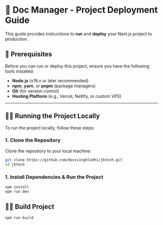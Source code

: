 # 🚀 Doc Manager - Project Deployment Guide

This guide provides instructions to **run** and **deploy** your Next.js project to production.

## 🧾 Prerequisites

Before you can run or deploy this project, ensure you have the following tools installed:

- **Node.js** (v18.x or later recommended)
- **npm**, **yarn**, or **pnpm** (package managers)
- **Git** (for version control)
- **Hosting Platform** (e.g., Vercel, Netlify, or custom VPS)

---

## 🏃‍♂️ Running the Project Locally

To run the project locally, follow these steps:

### 1. Clone the Repository

Clone the repository to your local machine:

```bash
git clone https://github.com/devisinghlodhi/jktech.git
cd jktech

```

### 1. Install Dependencies & Run the Project

```bash
npm install
npm run dev

```

## 🏃‍♂️ Build Project

```bash
npm run build
```


